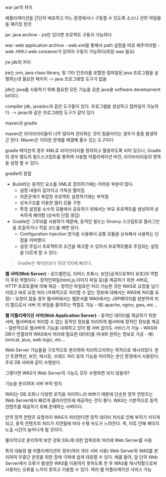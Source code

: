 war jar의 차이

애플리케이션을 간단히 배포하고 어느 환경에서나 구동할 수 있도록 소스나 관련 파일들을 패키징 한것



jar: java archive - jre만 있다면 프로젝트 구동이 가능하다

war: web application archive - web.xml을 통해서 path 설정을 따로 해주어야함 - web 서버나 web container가 있어야 구동이 가능하다(외장 was 필요)



jre jdk의 차이



jre는 jvm, java class library, 및 기타 인프라를 포함한 컴파일된 java 프로그램을 실행하는데 필요한 패키지 -> java 프로그래밍 도구가 없음

jdk는 java를 사용하기 위해 필요한 모든 기능을 갖춘 java용 software development kit이다.

compiler jdb, javadoc과 같은 도구들이 있다. 프로그램을 생성하고 컴파일이 가능하다. -> javac와 같은 프로그래밍 도구가 같이 있다 



maven과 gradle

maven은 라이브러리들이 너무 많아져 관리하는 것이 힘들어지는 경우가 종종 발생하곤 한다. Maven은 이러한 문제를 해결해 줄수 있는 도구이다

gradle 메이븐의 경우 XML로 라이브러리를 정의하고 활용하도록 되어 있으나, Gradle의 경우 별도의 빌드스크립트를 통하여 사용할 어플리케이션 버전, 라이브러리등의 항목을 설정 할 수 있다.

gradle의 장점

- Build라는 동적인 요소를 XML로 정의하기에는 어려운 부분이 많다.
  - 설정 내용이 길어지고 가독성 떨어짐
  - 의존관계가 복잡한 프로젝트 설정하기에는 부적절
  - 상속구조를 이용한 멀티 모듈 구현
  - 특정 설정을 소수의 모듈에서 공유하기 위해서는 부모 프로젝트를 생성하여 상속하게 해야함 (상속의 단점 생김)
- Gradle은 그루비를 사용하기 때문에, 동적인 빌드는 Groovy 스크립트로 플러그인을 호출하거나 직접 코드를 짜면 된다.
  - Configuration Injection 방식을 사용해서 공통 모듈을 상속해서 사용하는 단점을 커버했다.
  - 설정 주입시 프로젝트의 조건을 체크할 수 있어서 프로젝트별로 주입되는 설정을 다르게 할 수 있다.

> Gradle은 메이븐보다 최대 100배 빠르다.



**웹 서버(Web Server)**
\- 로드밸런싱, 리버스 프록시, 보안(공격으로부터 보호)의 역할이 주된 역할이다
\- 정적인파일(html,js,이미지 파일 등)을 제공하기 위한 서버로, HTTP 프로토콜에 의해 제공
\- 정적인 파일로만 처리 가능한 것은 WAS로 요청을 넘기지않고 바로 요청 처리
 (자체적으로 처리할 수 없는 정보에 대해서는 WAS에 처리를 요청)
\- 요청이 많을 경우 웹서버에서는 웹문서를 WAS에서는 JSP페이지를 양분하여 처리 함으로서 서버 의 부담을 줄여주는 역할도 가능
\- 예) apache, nginx, gws, etc...

**웹 어플리케이션 서버(Web Application Server)**
\- 동적인 데이터를 제공하기 위한 서버, 웹서버에서 처리할 수 없는 동적인 정보를 처리하여 웹서버에 정적인 정보를 제공
\- 일반적으로 웹서버의 기능을 내제하고 있어 웹 서버 없이도 서비스가 가능
\- WAS와 DB가 연결되어 WAS에서 처리에 필요한 데이터를 꺼내와 원하는 정보로 가공
\- 예) tomcat, jeus, web logic, etc...

Web Server 기능들을 구조적으로 분리하여 처리하고자하는 목적으로 제시되었다.
분산 트랜잭션, 보안, 메시징, 쓰레드 처리 등의 기능을 처리하는 분산 환경에서 사용된다.
주로 DB 서버와 같이 수행된다.

그렇다면 WAS가 Web Server의 기능도 모두 수행하면 되지 않을까?

기능을 분리하여 서버 부하 방지

WAS는 DB 조회나 다양한 로직을 처리하느라 바쁘기 때문에 단순한 정적 컨텐츠는 Web Server에서 빠르게 클라이언트에 제공하는 것이 좋다.
WAS는 기본적으로 동적 컨텐츠를 제공하기 위해 존재하는 서버이다.

만약 정적 컨텐츠 요청까지 WAS가 처리한다면 정적 데이터 처리로 인해 부하가 커지게 되고, 동적 컨텐츠의 처리가 지연됨에 따라 수행 속도가 느려진다.
즉, 이로 인해 페이지 노출 시간이 늘어나게 될 것이다.

물리적으로 분리하여 보안 강화 SSL에 대한 암복호화 처리에 Web Server를 사용

특히 대용량 웹 어플리케이션의 경우(여러 개의 서버 사용) Web Server와 WAS를 분리하여 무중단 운영을 위한 장애 극복에 쉽게 대응할 수 있다.
예를 들어, 앞 단의 Web Server에서 오류가 발생한 WAS를 이용하지 못하도록 한 후 WAS를 재시작함으로써 사용자는 오류를 느끼지 못하고 이용할 수 있다.
여러 웹 어플리케이션 서비스 가능
